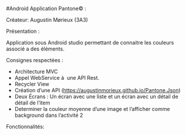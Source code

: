 #Android Application Pantone© :

Créateur: Augustin Mørieux (3A3)

Présentation :

Application sous Android studio permettant de connaitre les couleurs associé a des éléments.


Consignes respectées :

* Architecture MVC
* Appel WebService à  une API Rest.
* Recycler View
*  Création d’une API (https://augustinmorieux.github.io/Pantone.Json)
* Deux Écrans : Un écran avec une liste et un écran avec un détail de détail de l’item
* Determiner la couleur moyenne d’une image et l’afficher comme background dans l’activité 2


Fonctionnalités:
